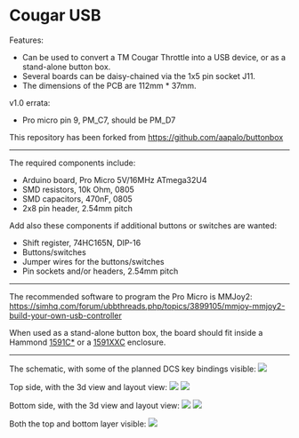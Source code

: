 # Cougar USB

Features:
- Can be used to convert a TM Cougar Throttle into a USB device, or as a stand-alone button box.
- Several boards can be daisy-chained via the 1x5 pin socket J11.
- The dimensions of the PCB are 112mm * 37mm.

v1.0 errata:
- Pro micro pin 9, PM_C7, should be PM_D7

This repository has been forked from <https://github.com/aapalo/buttonbox>

----

The required components include:
- Arduino board, Pro Micro 5V/16MHz ATmega32U4
- SMD resistors, 10k Ohm, 0805
- SMD capacitors, 470nF, 0805
- 2x8 pin header, 2.54mm pitch

Add also these components if additional buttons or switches are wanted:
- Shift register, 74HC165N, DIP-16
- Buttons/switches
- Jumper wires for the buttons/switches
- Pin sockets and/or headers, 2.54mm pitch

----

The recommended software to program the Pro Micro is MMJoy2:
<https://simhq.com/forum/ubbthreads.php/topics/3899105/mmjoy-mmjoy2-build-your-own-usb-controller>

When used as a stand-alone button box, the board should fit inside a Hammond [1591C*](1) or a [1591XXC](2) enclosure.

[1]: <http://www.hammondmfg.com/dwg2.htm>
[2]: <https://www.hammfg.com/part/1591XXCBK>
[3]: <http://www.hammondmfg.com/dwg2XX.htm>

----

[//]: # (Todo: add pictures of a soldered version)

The schematic, with some of the planned DCS key bindings visible:
![](./pics/schema.png)

Top side, with the 3d view and layout view:
![](./pics/front_3d.png)
![](./pics/front_layout.png)

Bottom side, with the 3d view and layout view:
![](./pics/back_3d.png)
![](./pics/back_layout.png)

Both the top and bottom layer visible:
![](./pics/layout.png)
